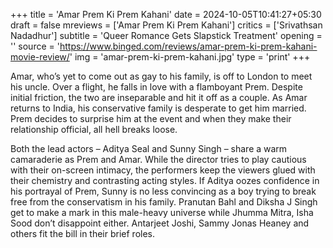 +++
title = 'Amar Prem Ki Prem Kahani'
date = 2024-10-05T10:41:27+05:30
draft = false
mreviews = ['Amar Prem Ki Prem Kahani']
critics = ['Srivathsan Nadadhur']
subtitle = 'Queer Romance Gets Slapstick Treatment'
opening = ''
source = 'https://www.binged.com/reviews/amar-prem-ki-prem-kahani-movie-review/'
img = 'amar-prem-ki-prem-kahani.jpg'
type = 'print'
+++

Amar, who’s yet to come out as gay to his family, is off to London to meet his uncle. Over a flight, he falls in love with a flamboyant Prem. Despite initial friction, the two are inseparable and hit it off as a couple. As Amar returns to India, his conservative family is desperate to get him married. Prem decides to surprise him at the event and when they make their relationship official, all hell breaks loose.

Both the lead actors – Aditya Seal and Sunny Singh – share a warm camaraderie as Prem and Amar. While the director tries to play cautious with their on-screen intimacy, the performers keep the viewers glued with their chemistry and contrasting acting styles. If Aditya oozes confidence in his portrayal of Prem, Sunny is no less convincing as a boy trying to break free from the conservatism in his family. Pranutan Bahl and Diksha J Singh get to make a mark in this male-heavy universe while Jhumma Mitra, Isha Sood don’t disappoint either. Antarjeet Joshi, Sammy Jonas Heaney and others fit the bill in their brief roles.
